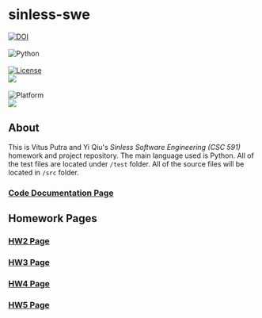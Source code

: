 # **sinless-swe**

[![DOI](https://zenodo.org/badge/398059464.svg)](https://zenodo.org/badge/latestdoi/398059464)</br></br>
<img alt="Python" src="https://upload.wikimedia.org/wikipedia/commons/1/1b/Blue_Python_3.9_Shield_Badge.svg"></br></br>
<a href="https://github.com/timm/keys/blob/master/LICENSE.md"><img 
alt="License" src="https://img.shields.io/badge/license-MIT-green"></a> </br><img 
src="https://img.shields.io/badge/purpose-AI%2C%20SWE-yellow"> </br></br>
<img 
alt="Platform" src="https://img.shields.io/badge/platform-osx%20,%20linux-lightgrey"> </br>
<a href="https://github.com/VitusP/sinless-swe/actions/workflows/tests.yaml"><img 
src="https://img.shields.io/badge/build-passing-brightgreen"></a> 

## About
This is Vitus Putra and Yi Qiu's *Sinless Software Engineering (CSC 591)* homework and project repository. The main language used is Python. All of the test files are located under ```/test``` folder. All of the source files will be located in ```/src``` folder.


### <a href="https://vitusp.github.io/sinless-swe/">Code Documentation Page</a>

## Homework Pages
### <a href="https://vitusp.github.io/sinless-swe/hw2">HW2 Page</a>
### <a href="https://vitusp.github.io/sinless-swe/hw3">HW3 Page</a>
### <a href="https://vitusp.github.io/sinless-swe/hw4">HW4 Page</a>
### <a href="https://vitusp.github.io/sinless-swe/hw5">HW5 Page</a>